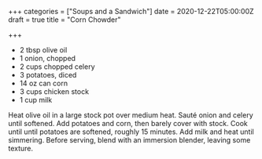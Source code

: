 +++
categories = ["Soups and a Sandwich"]
date = 2020-12-22T05:00:00Z
draft = true
title = "Corn Chowder"

+++
* 2 tbsp olive oil 
* 1 onion, chopped 
* 2 cups chopped celery 
* 3 potatoes, diced 
* 14 oz can corn 
* 3 cups chicken stock 
* 1 cup milk

Heat olive oil in a large stock pot over medium heat. Sauté onion and celery until softened. Add potatoes and corn, then barely cover with stock. Cook until until potatoes are softened, roughly 15 minutes. Add milk and heat until simmering. Before serving, blend with an immersion blender, leaving some texture.